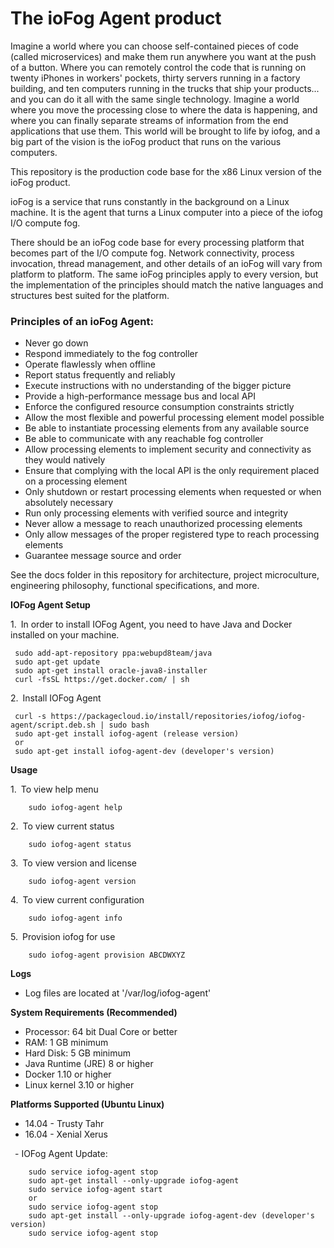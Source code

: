 # The ioFog Agent product

Imagine a world where you can choose self-contained pieces of code (called microservices) and make them run anywhere you want at the push of a button. Where you can remotely control the code that is running on twenty iPhones in workers' pockets, thirty servers running in a factory building, and ten computers running in the trucks that ship your products... and you can do it all with the same single technology. Imagine a world where you move the processing close to where the data is happening, and where you can finally separate streams of information from the end applications that use them. This world will be brought to life by iofog, and a big part of the vision is the ioFog product that runs on the various computers.

This repository is the production code base for the x86 Linux version of the ioFog product.

ioFog is a service that runs constantly in the background on a Linux machine. It is the agent that turns a Linux computer into a piece of the iofog I/O compute fog.

There should be an ioFog code base for every processing platform that becomes part of the I/O compute fog. Network connectivity, process invocation, thread management, and other details of an ioFog will vary from platform to platform. The same ioFog principles apply to every version, but the implementation of the principles should match the native languages and structures best suited for the platform.

### Principles of an ioFog Agent:

* Never go down
* Respond immediately to the fog controller
* Operate flawlessly when offline
* Report status frequently and reliably
* Execute instructions with no understanding of the bigger picture
* Provide a high-performance message bus and local API
* Enforce the configured resource consumption constraints strictly
* Allow the most flexible and powerful processing element model possible
* Be able to instantiate processing elements from any available source
* Be able to communicate with any reachable fog controller
* Allow processing elements to implement security and connectivity as they would natively
* Ensure that complying with the local API is the only requirement placed on a processing element
* Only shutdown or restart processing elements when requested or when absolutely necessary
* Run only processing elements with verified source and integrity
* Never allow a message to reach unauthorized processing elements
* Only allow messages of the proper registered type to reach processing elements
* Guarantee message source and order


See the docs folder in this repository for architecture, project microculture, engineering philosophy, functional specifications, and more.

**IOFog Agent Setup**

1.&ensp;In order to install IOFog Agent, you need to have Java and Docker installed on your machine.

     sudo add-apt-repository ppa:webupd8team/java
     sudo apt-get update
     sudo apt-get install oracle-java8-installer
     curl -fsSL https://get.docker.com/ | sh

2.&ensp;Install IOFog Agent

     curl -s https://packagecloud.io/install/repositories/iofog/iofog-agent/script.deb.sh | sudo bash
     sudo apt-get install iofog-agent (release version)
     or
     sudo apt-get install iofog-agent-dev (developer's version)
	   
    
**Usage**

1.&ensp;To view help menu

        sudo iofog-agent help

2.&ensp;To view current status

        sudo iofog-agent status   

3.&ensp;To view version and license

        sudo iofog-agent version
        
4.&ensp;To view current configuration

        sudo iofog-agent info
        
5.&ensp;Provision iofog for use

        sudo iofog-agent provision ABCDWXYZ

**Logs**
- Log files are located at '/var/log/iofog-agent'

**System Requirements (Recommended)**
- Processor: 64 bit Dual Core or better
- RAM: 1 GB minimum
- Hard Disk: 5 GB minimum
- Java Runtime (JRE) 8 or higher
- Docker 1.10 or higher
- Linux kernel 3.10 or higher

**Platforms Supported (Ubuntu Linux)**
- 14.04 - Trusty Tahr
- 16.04 - Xenial Xerus


&ensp;- IOFog Agent Update:

        sudo service iofog-agent stop       
        sudo apt-get install --only-upgrade iofog-agent
        sudo service iofog-agent start
        or
        sudo service iofog-agent stop
        sudo apt-get install --only-upgrade iofog-agent-dev (developer's version)
        sudo service iofog-agent stop        

